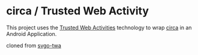 # circa / Trusted Web Activity

This project uses the
[Trusted Web Activities](https://developers.google.com/web/updates/2017/10/using-twa) technology
to wrap [circa](https://circa.minut.us) in an Android Application.

cloned from [svgo-twa](https://github.com/GoogleChromeLabs/svgomg-twa/)
